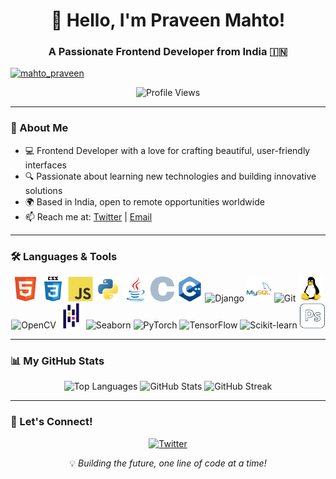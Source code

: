 <div align="center">
  <h1>👋 Hello, I'm Praveen Mahto!</h1>
  <h3>A Passionate Frontend Developer from India 🇮🇳</h3>
</div>
<p align="left"> <a href="https://twitter.com/mahto_praveen" target="blank"><img src="https://img.shields.io/twitter/follow/mahto_praveen?logo=twitter&style=for-the-badge" alt="mahto_praveen" /></a> </p>

<div align="center">
  <img src="https://komarev.com/ghpvc/?username=mahto-praveen&label=Profile%20Views&color=0e75b6&style=flat" alt="Profile Views" />

</div>

---

### 🌟 About Me
- 💻 Frontend Developer with a love for crafting beautiful, user-friendly interfaces
- 🔍 Passionate about learning new technologies and building innovative solutions
- 🌍 Based in India, open to remote opportunities worldwide
- 📫 Reach me at: [Twitter](https://twitter.com/mahto_praveen) | [Email](mailto:praveenmpk11@gmail.com)

---

### 🛠️ Languages & Tools
<div align="center">
  <img src="https://raw.githubusercontent.com/devicons/devicon/master/icons/html5/html5-original.svg" alt="HTML5" width="40" height="40" title="HTML5"/>
  <img src="https://raw.githubusercontent.com/devicons/devicon/master/icons/css3/css3-original-wordmark.svg" alt="CSS3" width="40" height="40" title="CSS3"/>
  <img src="https://raw.githubusercontent.com/devicons/devicon/master/icons/javascript/javascript-original.svg" alt="JavaScript" width="40" height="40" title="JavaScript"/>
  <img src="https://raw.githubusercontent.com/devicons/devicon/master/icons/python/python-original.svg" alt="Python" width="40" height="40" title="Python"/>
  <img src="https://raw.githubusercontent.com/devicons/devicon/master/icons/java/java-original.svg" alt="Java" width="40" height="40" title="Java"/>
  <img src="https://raw.githubusercontent.com/devicons/devicon/master/icons/c/c-original.svg" alt="C" width="40" height="40" title="C"/>
  <img src="https://raw.githubusercontent.com/devicons/devicon/master/icons/cplusplus/cplusplus-original.svg" alt="C++" width="40" height="40" title="C++"/>
  <img src="https://cdn.worldvectorlogo.com/logos/django.svg" alt="Django" width="40" height="40" title="Django"/>
  <img src="https://raw.githubusercontent.com/devicons/devicon/master/icons/mysql/mysql-original-wordmark.svg" alt="MySQL" width="40" height="40" title="MySQL"/>
  <img src="https://www.vectorlogo.zone/logos/git-scm/git-scm-icon.svg" alt="Git" width="40" height="40" title="Git"/>
  <img src="https://raw.githubusercontent.com/devicons/devicon/master/icons/linux/linux-original.svg" alt="Linux" width="40" height="40" title="Linux"/>
  <img src="https://www.vectorlogo.zone/logos/opencv/opencv-icon.svg" alt="OpenCV" width="40" height="40" title="OpenCV"/>
  <img src="https://raw.githubusercontent.com/devicons/devicon/2ae2a900d2f041da66e950e4d48052658d850630/icons/pandas/pandas-original.svg" alt="Pandas" width="40" height="40" title="Pandas"/>
  <img src="https://seaborn.pydata.org/_images/logo-mark-lightbg.svg" alt="Seaborn" width="40" height="40" title="Seaborn"/>
  <img src="https://www.vectorlogo.zone/logos/pytorch/pytorch-icon.svg" alt="PyTorch" width="40" height="40" title="PyTorch"/>
  <img src="https://www.vectorlogo.zone/logos/tensorflow/tensorflow-icon.svg" alt="TensorFlow" width="40" height="40" title="TensorFlow"/>
  <img src="https://upload.wikimedia.org/wikipedia/commons/0/05/Scikit_learn_logo_small.svg" alt="Scikit-learn" width="40" height="40" title="Scikit-learn"/>
  <img src="https://raw.githubusercontent.com/devicons/devicon/master/icons/photoshop/photoshop-line.svg" alt="Photoshop" width="40" height="40" title="Photoshop"/>
</div>

---

### 📊 My GitHub Stats
<div align="center">
  <img src="https://github-readme-stats.vercel.app/api/top-langs?username=mahto-praveen&show_icons=true&locale=en&layout=compact&theme=radical" alt="Top Languages" />
  <img src="https://github-readme-stats.vercel.app/api?username=mahto-praveen&show_icons=true&locale=en&theme=radical" alt="GitHub Stats" />
  <img src="https://github-readme-streak-stats.herokuapp.com/?user=mahto-praveen&theme=radical" alt="GitHub Streak" />
</div>

---

### 🚀 Let's Connect!
<div align="center">
  <a href="https://twitter.com/mahto_praveen" target="_blank">
    <img src="https://raw.githubusercontent.com/rahuldkjain/github-profile-readme-generator/master/src/images/icons/Social/twitter.svg" alt="Twitter" height="30" width="40" />
  </a>
  <!-- Add more social links here if applicable -->
</div>

<div align="center">
  <p>💡 <i>Building the future, one line of code at a time!</i></p>
</div>
